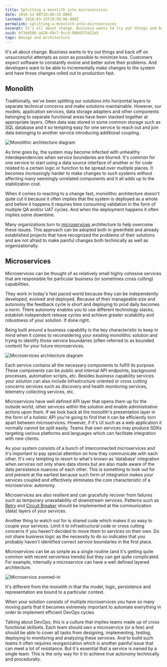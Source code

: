 ```yaml
---
title: Splitting a monolith into microservices
date: 2016-12-08T18:49:33.000Z
lastmod: 2018-03-15T19:50:06.000Z
permalink: splitting-a-monolith-into-microservices
excerpt: It's all about change. Business wants to try out things and back off on unsuccessful attempts as soon as possible to minimize loss. Customers expect software to constantly evolve and better solve their problems. And developers want to be able to incrementally make changes to the system...
uuid: 6f36d588-a420-49c7-9ccd-99645f3422a5
tags: Design and Architecture
---
```


It's all about change. Business wants to try out things and back off on unsuccessful attempts as soon as possible to minimize loss. Customers expect software to constantly evolve and better solve their problems. And developers want to be able to incrementally make changes to the system and have those changes rolled out to production fast.

## Monolith

Traditionally, we've been splitting our solutions into horizontal layers to separate technical concerns and make solutions maintainable. However, our models, application services, data storage adapters and other components belonging to separate functional areas have been stacked together at appropriate layers. Often data was stored in some common storage such as SQL database and it so tempting easy for one service to reach out and join data belonging to another service introducing additional coupling.

![Monolithic architecture diagram](https://blogcontent.azureedge.net/2016/12/Monolith_Architecture.png)

As time goes by, the system may become infected with unhealthy interdependencies when service boundaries are blurred. It's common for one service to start using a data source interface of another or for code related to a certain logic or function to be spread over multiple places. It becomes increasingly harder to make changes to such systems without affecting many seemingly unrelated components and it all adds up to the stabilization cost.

When it comes to reacting to a change fast, monolithic architecture doesn't quite cut it because it often implies that the system is deployed as a whole and before it happens it requires time consuming validation in the form of multiple QA and/or UAT cycles. And when the deployment happens it often implies some downtime.

Many organizations turn to [microservices](https://en.wikipedia.org/wiki/Microservices) architecture to help overcome these issues. This approach can be adopted both in greenfield and already established projects that have recognized the problems of their solutions and are not afraid to make painful changes both technically as well as organizationally.

## Microservices

Microservices can be thought of as relatively small highly cohesive services that are responsible for particular business (or sometimes cross cutting) capabilities.

They work in today's fast paced world because they can be independently developed, evolved and deployed. Because of their manageable size and autonomy the feedback cycle is short and deploying to prod daily becomes a norm. There autonomy enables you to use different technology stacks, establish independent release cycles and achieve greater scalability and robustness of your solution. If done right.

Being built around a business capability is the key characteristic to keep in mind when it comes to reconsidering your existing monolithic solution and trying to identify those service boundaries (often referred to as bounded context) for your future microservices.

![Microservices architecture diagram](https://blogcontent.azureedge.net/2016/12/Microservices_Architecture.png)

Each service contains all the necessary components to fulfill its purpose. These components can be public and internal API endpoints, background processes, automation scripts, etc. Besides business capability services your solution can also include infrastructure oriented or cross cutting concerns services such as discovery and health monitoring services, telemetry collecting services, etc.

Microservices have well defined API layer that opens them up for the outside world, other services within the solution and enable administrative actions upon them. If we look back at the monolith's presentation layer in the form of a holistic API you're going to find that it can be efficiently torn apart between microservices. However, if it's UI such as a web application it normally cannot be split easily. Teams that own services may produce SDKs targeting various platforms and languages which can facilitate integration with new clients.

As your system consists of a bunch of interconnected microservices and it's important to pay special attention on how they communicate with each other. It's very tempting to resort to what's known as 'database' integration when services not only share data stores but are also made aware of the data persistence nuances of each other. This is something to look out for and prevent at the earliest because such form of integration makes your services coupled and effectively eliminates the core characteristic of a microservice: autonomy.

Microservices are also resilient and can gracefully recover from failures such as temporary unavailability of downstream services. Patterns such as [Retry](https://msdn.microsoft.com/en-us/library/dn589788.aspx) and [Circuit Breaker](https://msdn.microsoft.com/en-us/library/dn589784.aspx) should be implemented at the communication (data) layers of your services.

Another thing to watch out for is shared code which makes it so easy to couple your services. Limit it to infrastructural code or cross cutting concerns if you haven't decided to move them to services on their own. Do not share business logic as the necessity to do so indicates that you probably haven't identified correct service boundaries in the first place.

Microservices can be as simple as a single routine (and it's getting quite common with recent serverless trends) but they can get quite complicated. For example, internally a microservice can have a well defined layered architecture.

![Microservice zoomed-in](https://blogcontent.azureedge.net/2016/12/Microservice_ZoomIn.png)

It's different from the monolith in that the model, logic, persistence and representation are bound to a particular context.

When your solution consists of multiple microservices you have so many moving parts that it becomes extremely important to automate everything in order to implement efficient DevOps cycles.

Talking about DevOps, this is a culture that implies teams made up of cross functional skillsets. Each team should own a microservice (or a few) and should be able to cover all tasks from designing, implementing, testing, deploying to monitoring and analyzing these services. And to build such teams it often requires reorganization which is another painful issue that can meet a lot of resistance. But it's essential that a service is owned by a single team. This is the only way for it to achieve true autonomy technically and procedurally.